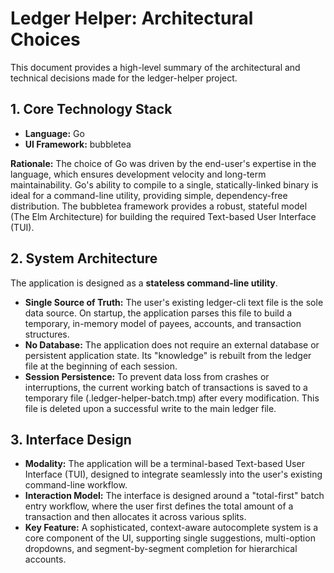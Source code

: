 # **Ledger Helper: Architectural Choices**

This document provides a high-level summary of the architectural and technical decisions made for the ledger-helper project.

## **1\. Core Technology Stack**

* **Language:** Go  
* **UI Framework:** bubbletea

**Rationale:** The choice of Go was driven by the end-user's expertise in the language, which ensures development velocity and long-term maintainability. Go's ability to compile to a single, statically-linked binary is ideal for a command-line utility, providing simple, dependency-free distribution. The bubbletea framework provides a robust, stateful model (The Elm Architecture) for building the required Text-based User Interface (TUI).

## **2\. System Architecture**

The application is designed as a **stateless command-line utility**.

* **Single Source of Truth:** The user's existing ledger-cli text file is the sole data source. On startup, the application parses this file to build a temporary, in-memory model of payees, accounts, and transaction structures.  
* **No Database:** The application does not require an external database or persistent application state. Its "knowledge" is rebuilt from the ledger file at the beginning of each session.  
* **Session Persistence:** To prevent data loss from crashes or interruptions, the current working batch of transactions is saved to a temporary file (.ledger-helper-batch.tmp) after every modification. This file is deleted upon a successful write to the main ledger file.

## **3\. Interface Design**

* **Modality:** The application will be a terminal-based Text-based User Interface (TUI), designed to integrate seamlessly into the user's existing command-line workflow.  
* **Interaction Model:** The interface is designed around a "total-first" batch entry workflow, where the user first defines the total amount of a transaction and then allocates it across various splits.  
* **Key Feature:** A sophisticated, context-aware autocomplete system is a core component of the UI, supporting single suggestions, multi-option dropdowns, and segment-by-segment completion for hierarchical accounts.